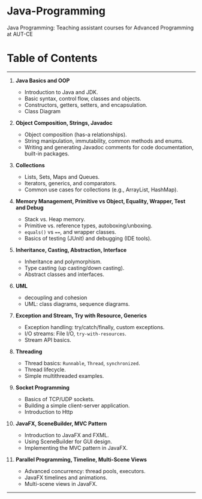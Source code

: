# Java-Programming

Java Programming: Teaching assistant courses for Advanced Programming at AUT-CE 

# Table of Contents

---

1. **Java Basics and OOP**
    - Introduction to Java and JDK.
    - Basic syntax, control flow, classes and objects.
    - Constructors, getters, setters, and encapsulation.
    - Class Diagram

2. **Object Composition, Strings, Javadoc**
    - Object composition (has-a relationships).
    - String manipulation, immutability, common methods and enums.
    - Writing and generating Javadoc comments for code documentation, built-in packages.

3. **Collections**
    - Lists, Sets, Maps and Queues.
    - Iterators, generics, and comparators.
    - Common use cases for collections (e.g., ArrayList, HashMap).

4. **Memory Management, Primitive vs Object, Equality, Wrapper, Test and Debug**
    - Stack vs. Heap memory.
    - Primitive vs. reference types, autoboxing/unboxing.
    - `equals()` vs `==`, and wrapper classes.
    - Basics of testing (JUnit) and debugging (IDE tools).

5. **Inheritance, Casting, Abstraction, Interface**
    - Inheritance and polymorphism.
    - Type casting (up casting/down casting).
    - Abstract classes and interfaces.
   
6. **UML**
    - decoupling and cohesion
    - UML: class diagrams, sequence diagrams.
   
8. **Exception and Stream, Try with Resource, Generics**
    - Exception handling: try/catch/finally, custom exceptions.
    - I/O streams: File I/O, `try-with-resources`.
    - Stream API basics.
   
9. **Threading**
    - Thread basics: `Runnable`, `Thread`, `synchronized`.
    - Thread lifecycle.
    - Simple multithreaded examples.

10. **Socket Programming**
    - Basics of TCP/UDP sockets.
    - Building a simple client-server application.
    - Introduction to Http

11. **JavaFX, SceneBuilder, MVC Pattern**
    - Introduction to JavaFX and FXML.
    - Using SceneBuilder for GUI design.
    - Implementing the MVC pattern in JavaFX.

12. **Parallel Programming, Timeline, Multi-Scene Views**
    - Advanced concurrency: thread pools, executors.
    - JavaFX timelines and animations.
    - Multi-scene views in JavaFX.
      
---

